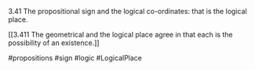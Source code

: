 3.41 The propositional sign and the logical co-ordinates: that is the logical place.

[[3.411 The geometrical and the logical place agree in that each is the possibility of an existence.]]

#propositions #sign #logic #LogicalPlace